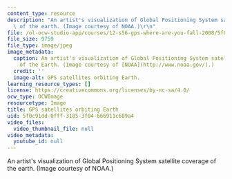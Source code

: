 ```yaml
---
content_type: resource
description: "An artist's visualization of Global Positioning System satellite coverage\
  \ of the earth. (Image courtesy of NOAA.)\r\n"
file: /ol-ocw-studio-app/courses/12-s56-gps-where-are-you-fall-2008/5f0c91dd0fff31853f04666911c689a4_12-s56f08-th.jpg
file_size: 9759
file_type: image/jpeg
image_metadata:
  caption: An artist's visualization of Global Positioning System satellite coverage
    of the Earth. (Image courtesy of [NOAA](http://www.noaa.gov/).)
  credit: ''
  image-alt: GPS satellites orbiting Earth.
learning_resource_types: []
license: https://creativecommons.org/licenses/by-nc-sa/4.0/
ocw_type: OCWImage
resourcetype: Image
title: GPS satellites orbiting Earth
uid: 5f0c91dd-0fff-3185-3f04-666911c689a4
video_files:
  video_thumbnail_file: null
video_metadata:
  youtube_id: null
---
```

An artist's visualization of Global Positioning System satellite coverage of the earth. (Image courtesy of NOAA.)
